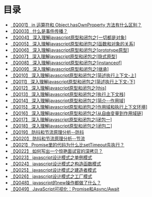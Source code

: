 # 目录
+ [【Q001】 in 运算符和 Object.hasOwnProperty 方法有什么区别？](js/1.html)
+ [【Q003】 什么是事件传播？](js/3.html)
+ [【Q004】 深入理解javascript原型和闭包之[一切都是对象]](js/4.html)
+ [【Q005】 深入理解javascript原型和闭包之[函数和对象的关系]](js/5.html)
+ [【Q006】 深入理解javascript原型和闭包之[prototype原型]](js/6.html)
+ [【Q007】 深入理解javascript原型和闭包之[隐式原型]](js/7.html)
+ [【Q008】 深入理解javascript原型和闭包之[instanceof]](js/8.html)
+ [【Q009】 深入理解javascript原型和闭包之[继承]](js/9.html)
+ [【Q010】 深入理解javascript原型和闭包之[简述执行上下文-上]](js/10.html)
+ [【Q011】 深入理解javascript原型和闭包之[简述执行上下文-下]](js/11.html)
+ [【Q012】 深入理解javascript原型和闭包之[this]](js/12.html)
+ [【Q013】 深入理解javascript原型和闭包之[执行上下文栈]](js/13.html)
+ [【Q014】 深入理解javascript原型和闭包之[简介--作用域]](js/14.html)
+ [【Q015】 深入理解javascript原型和闭包之[作用域和执行上下文环境]](js/15.html)
+ [【Q016】 深入理解javascript原型和闭包之[从自由变量到作用域链]](js/16.html)
+ [【Q017】 深入理解javascript原型和闭包之[闭包一]](js/17.html)
+ [【Q018】 深入理解javascript原型和闭包之[闭包二]](js/18.html)
+ [【Q019】 防抖和节流原理分析--防抖](js/19.html)
+ [【Q020】 防抖和节流原理分析--节流](js/20.html)
+ [【Q021】 Promise里的代码为什么比setTimeout先执行？](js/21.html)
+ [【Q022】 如何写出一个惊艳面试官的深拷贝？](js/22.html)
+ [【Q023】 javascript设计模式之单例模式](js/23.html)
+ [【Q024】 javascript设计模式之构造函数模式](js/24.html)
+ [【Q025】 javascript设计模式之建造者模式](js/25.html)
+ [【Q026】 javascript设计模式之工厂模式](js/26.html)
+ [【Q048】 javascript的new操作都做了什么？](js/48.html)
+ [【Q049】 JavaScript可视化：Promise和Async/Await](js/49.html)